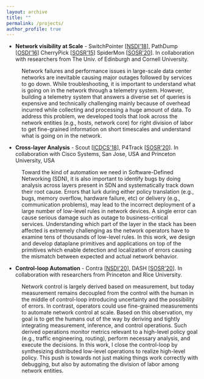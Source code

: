 ```yaml
---
layout: archive
title: ""
permalink: /projects/
author_profile: true
---
```


<ul>
<li><strong>Network visibility at Scale</strong> - SwitchPointer [<a href="https://www.usenix.org/system/files/conference/nsdi18/nsdi18-tammana.pdf">NSDI'18</a>], PathDump [<a href="https://www.usenix.org/conference/osdi16/technical-sessions/presentation/tammana">OSDI'16</a>] CherryPick [<a href="/publications/cherrypick.pdf">SOSR'15</a>]  SpiderMon [<a href="/publications/spidermon.pdf">SOSR'20</a>]. In collaboration with researchers from The Univ. of Edinburgh and Cornell University.</li>
</ul>
<p style="padding-left: 40px;">Network failures and performance issues in large-scale data center networks are inevitable causing major outages followed by services to go down. While troubleshooting, it is important to understand what is going on in the network through a telemetry system. However, building a telemetry system that answers a diverse set of queries is expensive and technically challenging mainly because of overhead incurred while collecting and processing a huge amount of data. To address this problem, we developed tools that look across the network entities (e.g., hosts, network core) for right division of labor to get fine-grained information on short timescales and understand what is going on in the network.</p>

<ul>
<li><strong>Cross-layer Analysis</strong> - Scout [<a href="/publications/scout.pdf">ICDCS'18</a>], P4Track [<a href="/publications/track-p4">SOSR'20</a>]. In collaboration with Cisco Systems, San Jose, USA and Princeton University, USA</li>
</ul>

<p style="padding-left: 40px;"> Toward the kind of automation we need in Software-Defined Networking (SDN), it is also important to identify bugs by doing analysis across layers present in SDN and systematically track down their root cause. Errors that lurk during either policy translation (e.g., bugs, memory overflow, hardware failure, etc) or delivery (e.g., communication problems), may lead to the incorrect deployment of a large number of low-level rules in network devices. A single error can cause serious damage such as outage to business-critical services. Understanding which part of the layer in the stack has been affected is extremely challenging as the network operators have to examine tens of thousands of low-level rules. In this work, we design and develop dataplane primitives and applications on top of the primitives which enable detection and localization of errors causing the mismatch between expected and actual network behavior.</p>



<ul>
<li><strong>Control-loop Automation</strong> - Contra [<a href="/publications/contra.pdf">NSDI'20</a>], DASH [<a href="/publications/dash-final">SOSR'20</a>]. In collaboration with researchers from Princeton and Rice University.</li>
</ul>

<p style="padding-left: 40px;"> Network control is largely derived based on measurement, but today measurement remains decoupled from the control with the human in the middle of control-loop introducing uncertainty and the possibility of errors. In contrast, operators could use fine-grained measurements to automate network control at scale. Based on this observation, my goal is to get the humans out of the way by deriving and tightly integrating measurement, inference, and control operations. Such derived operations monitor metrics relevant to a high-level policy goal (e.g., traffic engineering, routing), perform necessary analysis, and execute the decisions. In this work, I close the control-loop by synthesizing distributed low-level operations to realize high-level policy. This push is towards not just making things work correctly with debugging, but also by automating the division of labor among network entities. </p>



